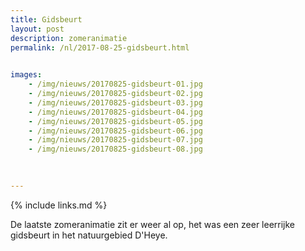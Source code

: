 ```yaml
---
title: Gidsbeurt
layout: post
description: zomeranimatie
permalink: /nl/2017-08-25-gidsbeurt.html

    
images: 
    - /img/nieuws/20170825-gidsbeurt-01.jpg
    - /img/nieuws/20170825-gidsbeurt-02.jpg
    - /img/nieuws/20170825-gidsbeurt-03.jpg
    - /img/nieuws/20170825-gidsbeurt-04.jpg
    - /img/nieuws/20170825-gidsbeurt-05.jpg
    - /img/nieuws/20170825-gidsbeurt-06.jpg
    - /img/nieuws/20170825-gidsbeurt-07.jpg
    - /img/nieuws/20170825-gidsbeurt-08.jpg

    
    
---
```


{% include links.md %}

De laatste zomeranimatie zit er weer al op, het was een zeer leerrijke gidsbeurt in het natuurgebied D'Heye.




